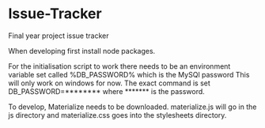 # Issue-Tracker
Final year project issue tracker

When developing first install node packages.

For the initialisation script to work there needs to be an environment variable set called %DB_PASSWORD% which is the MySQl password
This will only work on windows for now. The exact command is set DB_PASSWORD=******** where ******* is the password.

To develop, Materialize needs to be downloaded. materialize.js will go in the js directory and materialize.css goes into the stylesheets directory.